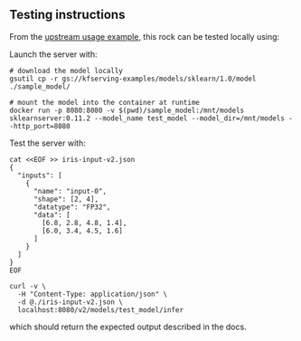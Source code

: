 ## Testing instructions

From the [upstream usage example](https://kserve.github.io/website/master/modelserving/v1beta1/sklearn/v2/#deploy-the-model-with-rest-endpoint-through-inferenceservice/), this rock can be tested locally using:

Launch the server with:
```
# download the model locally
gsutil cp -r gs://kfserving-examples/models/sklearn/1.0/model ./sample_model/

# mount the model into the container at runtime
docker run -p 8080:8080 -v $(pwd)/sample_model:/mnt/models sklearnserver:0.11.2 --model_name test_model --model_dir=/mnt/models --http_port=8080

```

Test the server with:
```
cat <<EOF >> iris-input-v2.json
{
  "inputs": [
    {
      "name": "input-0",
      "shape": [2, 4],
      "datatype": "FP32",
      "data": [
        [6.8, 2.8, 4.8, 1.4],
        [6.0, 3.4, 4.5, 1.6]
      ]
    }
  ]
}
EOF

curl -v \
  -H "Content-Type: application/json" \
  -d @./iris-input-v2.json \
  localhost:8080/v2/models/test_model/infer
```

which should return the expected output described in the docs.  
